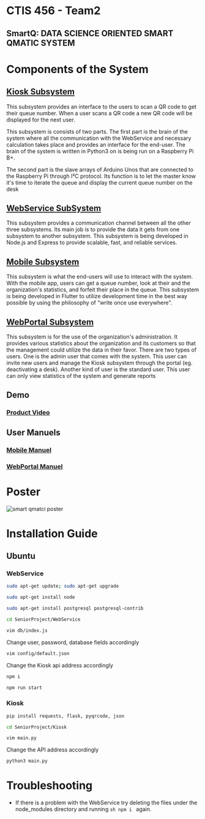 # CTIS 456 - Team2

## SmartQ: DATA SCIENCE ORIENTED SMART QMATIC SYSTEM

# Components of the System

## [Kiosk Subsystem](https://github.com/Kalmera74/SeniorProject/tree/master/Kiosk)

This subsystem provides an interface to the users to scan a QR code to get their queue number. When a user scans a QR code a new QR code will be displayed for the next user.

 This subsystem is consists of two parts. The first part is the brain of the system where all the communication with the WebService and necessary calculation takes place and provides an interface for the end-user. The brain of the system is written in Python3 on is being run on a Raspberry Pi B+. 

The second part is the slave arrays of Arduino Unos that are connected to the Raspberry Pi through I²C protocol. Its function is to let the master know it's time to iterate the queue and display the current queue number on the desk

## [WebService SubSystem](https://github.com/Kalmera74/SeniorProject/tree/master/WebService)

This subsystem provides a communication channel between all the other three subsystems. Its main job is to provide the data it gets from one subsystem to another subsystem. This subsystem is being developed in Node.js and Express to provide scalable, fast, and reliable services.

## [Mobile Subsystem](https://github.com/Kalmera74/SeniorProject/tree/master/Mobile)

This subsystem is what the end-users will use to interact with the system. With the mobile app, users can get a queue number, look at their and the organization's statistics, and forfeit their place in the queue. This subsystem is being developed in Flutter to utilize development time in the best way possible by using the philosophy of "write once use everywhere".


## [WebPortal Subsystem](https://github.com/Kalmera74/SeniorProject/tree/master/WebPortal)

This subsystem is for the use of the organization's administration. It provides various statistics about the organization and its customers so that the management could utilize the data in their favor. There are two types of users. One is the admin user that comes with the system. This user can invite new users and manage the Kiosk subsystem through the portal (eg. deactivating a desk). Another kind of user is the standard user. This user can only view statistics of the system and generate reports

## Demo

### [Product Video](https://drive.google.com/file/d/1Mv59_vSGfxJvBtjBOBG6XCEYtBJPp4Np/view?usp=sharing)

## User Manuels

### [Mobile Manuel](https://github.com/Kalmera74/SeniorProject/blob/master/Mobile/qrcode_scanner-master/UserManual/UserManual.pdf)

### [WebPortal Manuel](https://github.com/Kalmera74/SeniorProject/blob/master/WebPortal/WebPortal_ManualGuide.pdf)

# Poster
![smart qmatci poster](https://github.com/Kalmera74/SeniorProject/blob/master/Poster.jpg)

# Installation Guide

 ## Ubuntu

  ### WebService

```sh
sudo apt-get update; sudo apt-get upgrade 
```
```sh
sudo apt-get install node
```
```sh
sudo apt-get install postgresql postgresql-contrib
```
```sh
cd SeniorProject/WebService
```
```sh
vim db/index.js
```
Change user, password, database fields accordingly
```sh
vim config/default.json
```
Change the Kiosk api address accordingly
```sh
npm i
```
```sh
npm run start
```
  ### Kiosk
```sh
pip install requests, flask, pyqrcode, json
```
```sh
cd SeniorProject/Kiosk
```
```sh
vim main.py
```
Change the API address accordingly
```sh
python3 main.py
```
# Troubleshooting

* If there is a problem with the WebService try deleting the files under the node_modules directory and running ```sh npm i ``` again.
